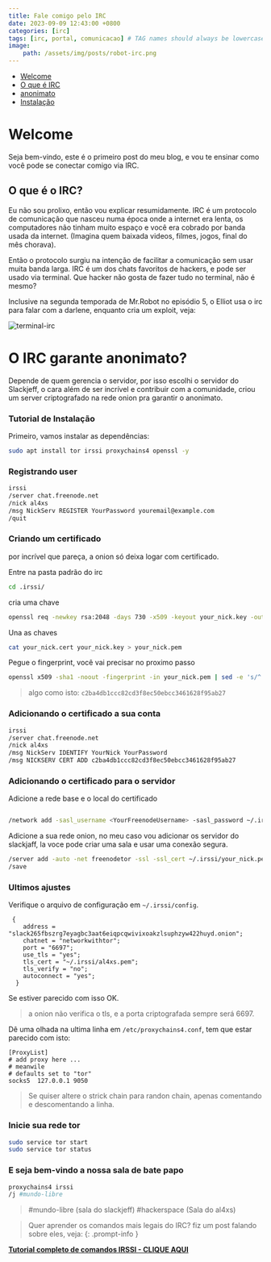 ```yaml
---
title: Fale comigo pelo IRC
date: 2023-09-09 12:43:00 +0800
categories: [irc]
tags: [irc, portal, comunicacao] # TAG names should always be lowercase
image:
    path: /assets/img/posts/robot-irc.png
---
```


- [Welcome](#welcome)
- [O que é IRC](#o-que-é-o-irc)
- [anonimato](#o-irc-garante-anonimato)
- [Instalação](#tutorial-de-instalação)

# Welcome

Seja bem-vindo, este é o primeiro post do meu blog, e vou te ensinar como você pode se conectar comigo via IRC.

## O que é o IRC?

Eu não sou prolixo, então vou explicar resumidamente.
IRC é um protocolo de comunicação que nasceu numa época onde a internet era lenta, os computadores não tinham muito espaço e você era cobrado por banda usada da internet. (Imagina quem baixada videos, filmes, jogos, final do mês chorava).

Então o protocolo surgiu na intenção de facilitar a comunicação sem usar muita banda larga. IRC é um dos chats favoritos de hackers, e pode ser usado via terminal. Que hacker não gosta de fazer tudo no terminal, não é mesmo?

Inclusive na segunda temporada de Mr.Robot no episódio 5, o Elliot usa o irc para falar com a darlene, enquanto cria um exploit, veja:

![terminal-irc](https://cdn.geekwire.com/wp-content/uploads/2016/07/IRC-conversation-630x394.png)

# O IRC garante anonimato?

Depende de quem gerencia o servidor, por isso escolhi o servidor do Slackjeff, o cara além de ser incrível e contribuir com a comunidade, criou um server criptografado na rede onion pra garantir o anonimato.

### Tutorial de Instalação

Primeiro, vamos instalar as dependências:

```bash
sudo apt install tor irssi proxychains4 openssl -y
```

### Registrando user

```bash
irssi
/server chat.freenode.net
/nick al4xs
/msg NickServ REGISTER YourPassword youremail@example.com
/quit

```

### Criando um certificado

por incrível que pareça, a onion só deixa logar com certificado.

Entre na pasta padrão do irc

```bash
cd .irssi/
```

cria uma chave

```bash
openssl req -newkey rsa:2048 -days 730 -x509 -keyout your_nick.key -out your_nick.cert -nodes
```

Una as chaves

```bash
cat your_nick.cert your_nick.key > your_nick.pem
```

Pegue o fingerprint, você vai precisar no proximo passo

```bash
openssl x509 -sha1 -noout -fingerprint -in your_nick.pem | sed -e 's/^.*=//;s/://g;y/ABCDEF/abcdef/'
```

> algo como isto: `c2ba4db1ccc82cd3f8ec50ebcc3461628f95ab27`

### Adicionando o certificado a sua conta

```bash
irssi
/server chat.freenode.net
/nick al4xs
/msg NickServ IDENTIFY YourNick YourPassword
/msg NICKSERV CERT ADD c2ba4db1ccc82cd3f8ec50ebcc3461628f95ab27

```

### Adicionando o certificado para o servidor

Adicione a rede base e o local do certificado

```bash

/network add -sasl_username <YourFreenodeUsername> -sasl_password ~/.irssi/your_nick.pem -sasl_mechanism EXTERNAL networkwithtor
```

Adicione a sua rede onion, no meu caso vou adicionar os servidor do slackjaff, la voce pode criar uma sala e usar uma conexão segura.

```bash
/server add -auto -net freenodetor -ssl -ssl_cert ~/.irssi/your_nick.pem slack265fbszrg7eyagbc3aat6eiqpcqwivixoakzlsuphzyw422huyd.onion 6697
/save
```

### Ultimos ajustes

Verifique o arquivo de configuração em `~/.irssi/config`.

```
 {
    address = "slack265fbszrg7eyagbc3aat6eiqpcqwivixoakzlsuphzyw422huyd.onion";
    chatnet = "networkwithtor";
    port = "6697";
    use_tls = "yes";
    tls_cert = "~/.irssi/al4xs.pem";
    tls_verify = "no";
    autoconnect = "yes";
  }
```

Se estiver parecido com isso OK.

> a onion não verifica o tls, e a porta criptografada sempre será 6697.

Dê uma olhada na ultima linha em `/etc/proxychains4.conf`, tem que estar parecido com isto:

```
[ProxyList]
# add proxy here ...
# meanwile
# defaults set to "tor"
socks5  127.0.0.1 9050
```

> Se quiser altere o strick chain para randon chain, apenas comentando e descomentando a linha.

### Inicie sua rede tor

```bash
sudo service tor start
sudo service tor status
```

### E seja bem-vindo a nossa sala de bate papo

```bash
proxychains4 irssi
/j #mundo-libre
```

> #mundo-libre (sala do slackjeff)
> #hackerspace (Sala do al4xs)

>Quer aprender os comandos mais legais do IRC? fiz um post falando sobre eles, veja:
{: .prompt-info }

[**Tutorial completo de comandos IRSSI - CLIQUE AQUI**](/posts/comandos-Irssi/)
